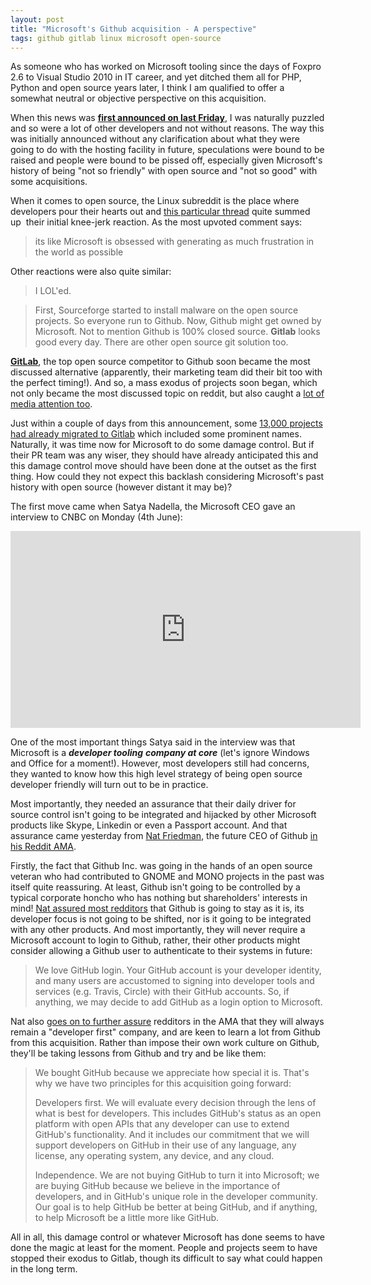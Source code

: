 ```yaml
---
layout: post
title: "Microsoft's Github acquisition - A perspective"
tags: github gitlab linux microsoft open-source
---
```


As someone who has worked on Microsoft tooling since the days of Foxpro 2.6 to Visual Studio 2010 in IT career, and yet ditched them all for PHP, Python and open source years later, I think I am qualified to offer a somewhat neutral or objective perspective on this acquisition.

When this news was **[first announced on last Friday](https://www.businessinsider.in/Microsoft-has-been-talking-about-buying-GitHub-a-startup-at-the-center-of-the-software-world-last-valued-at-2-billion/articleshow/64420905.cms)**, I was naturally puzzled and so were a lot of other developers and not without reasons. The way this was initially announced without any clarification about what they were going to do with the hosting facility in future, speculations were bound to be raised and people were bound to be pissed off, especially given Microsoft's history of being "not so friendly" with open source and "not so good" with some acquisitions.

When it comes to open source, the Linux subreddit is the place where developers pour their hearts out and [this particular thread](https://www.reddit.com/r/linux/comments/8nukfa/microsoft_and_github_have_held_acquisition_talks/) quite summed up  their initial knee-jerk reaction. As the most upvoted comment says:

> its like Microsoft is obsessed with generating as much frustration in the world as possible

Other reactions were also quite similar:

> I LOL'ed.

<!-- -->
> First, Sourceforge started to install malware on the open source projects. So everyone run to Github. Now, Github might get owned by Microsoft. Not to mention Github is 100% closed source. **Gitlab** looks good every day. There are other open source git solution too.

[**GitLab**](https://gitlab.com/), the top open source competitor to Github soon became the most discussed alternative (apparently, their marketing team did their bit too with the perfect timing!). And so, a mass exodus of projects soon began, which not only became the most discussed topic on reddit, but also caught a [lot of media attention too](https://www.reuters.com/article/us-github-microsoft-gitlab/gitlab-gains-developers-after-microsoft-buys-rival-github-idUSKCN1J12BR).

Just within a couple of days from this announcement, some [13,000 projects had already migrated to Gitlab](https://motherboard.vice.com/en_us/article/ywen8x/13000-projects-ditched-github-for-gitlab-monday-morning) which included some prominent names. Naturally, it was time now for Microsoft to do some damage control. But if their PR team was any wiser, they should have already anticipated this and this damage control move should have been done at the outset as the first thing. How could they not expect this backlash considering Microsoft's past history with open source (however distant it may be)?

The first move came when Satya Nadella, the Microsoft CEO gave an interview to CNBC on Monday (4th June):

<iframe width="560" height="315" src="https://www.youtube.com/embed/m164XggdRGA" frameborder="0" allow="accelerometer; autoplay; encrypted-media; gyroscope; picture-in-picture" allowfullscreen></iframe>


One of the most important things Satya said in the interview was that Microsoft is a ***developer tooling** **company at core*** (let's ignore Windows and Office for a moment!). However, most developers still had concerns, they wanted to know how this high level strategy of being open source developer friendly will turn out to be in practice.

Most importantly, they needed an assurance that their daily driver for source control isn't going to be integrated and hijacked by other Microsoft products like Skype, Linkedin or even a Passport account. And that assurance came yesterday from [Nat Friedman](https://en.wikipedia.org/wiki/Nat_Friedman), the future CEO of Github [in his Reddit AMA](https://www.reddit.com/r/AMA/comments/8pc8mf/im_nat_friedman_future_ceo_of_github_ama/).

Firstly, the fact that Github Inc. was going in the hands of an open source veteran who had contributed to GNOME and MONO projects in the past was itself quite reassuring. At least, Github isn't going to be controlled by a typical corporate honcho who has nothing but shareholders' interests in mind! [Nat assured most redditors](https://www.reddit.com/r/AMA/comments/8pc8mf/im_nat_friedman_future_ceo_of_github_ama/e0a5e3r/) that Github is going to stay as it is, its developer focus is not going to be shifted, nor is it going to be integrated with any other products. And most importantly, they will never require a Microsoft account to login to Github, rather, their other products might consider allowing a Github user to authenticate to their systems in future:

> We love GitHub login. Your GitHub account is your developer identity, and many users are accustomed to signing into developer tools and services (e.g. Travis, Circle) with their GitHub accounts. So, if anything, we may decide to add GitHub as a login option to Microsoft.

Nat also [goes on to further assure](https://www.reddit.com/r/AMA/comments/8pc8mf/im_nat_friedman_future_ceo_of_github_ama/e0a6eh1/) redditors in the AMA that they will always remain a "developer first" company, and are keen to learn a lot from Github from this acquisition. Rather than impose their own work culture on Github, they'll be taking lessons from Github and try and be like them:

> We bought GitHub because we appreciate how special it is. That's why we have two principles for this acquisition going forward:
>
> Developers first. We will evaluate every decision through the lens of what is best for developers. This includes GitHub's status as an open platform with open APIs that any developer can use to extend GitHub's functionality. And it includes our commitment that we will support developers on GitHub in their use of any language, any license, any operating system, any device, and any cloud.
>
> Independence. We are not buying GitHub to turn it into Microsoft; we are buying GitHub because we believe in the importance of developers, and in GitHub's unique role in the developer community. Our goal is to help GitHub be better at being GitHub, and if anything, to help Microsoft be a little more like GitHub.

All in all, this damage control or whatever Microsoft has done seems to have done the magic at least for the moment. People and projects seem to have stopped their exodus to Gitlab, though its difficult to say what could happen in the long term.
